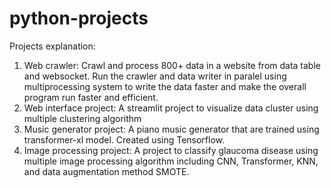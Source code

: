 # python-projects
Projects explanation:
  1. Web crawler: 
  Crawl and process 800+ data in a website from data table and websocket. Run the crawler and data writer in paralel using multiprocessing system to write the data faster and make the overall program run faster and efficient.
  2. Web interface project: 
  A streamlit project to visualize data cluster using multiple clustering algorithm
  3. Music generator project: 
  A piano music generator that are trained using transformer-xl model. Created using Tensorflow.
  4. Image processing project: 
  A project to classify glaucoma disease using multiple image processing algorithm including CNN, Transformer, KNN, and data augmentation method SMOTE.

